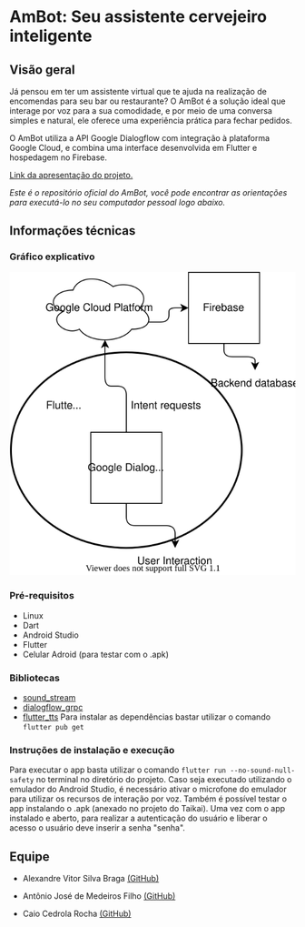 # AmBot: Seu assistente cervejeiro inteligente
## Visão geral

Já pensou em ter um assistente virtual que te ajuda na realização de encomendas para seu bar ou restaurante? O AmBot é a solução ideal que interage por voz para a sua comodidade, e por meio de uma conversa simples e natural, ele oferece uma experiência prática para fechar pedidos. 

O AmBot utiliza a API Google Dialogflow com integração à plataforma Google Cloud, e combina uma interface desenvolvida em Flutter e hospedagem no Firebase. 

[Link da apresentação do projeto.](https://www.canva.com/design/DAEuIZvcNqs/-w-ZE0VRZmOe8zEXUHIosg/view?www.canva.com/design/DAEuIZvcNqs/-w-ZE0VRZmOe8zEXUHIosg/view?utm_content=DAEuIZvcNqs&utm_campaign=designshare&utm_medium=link&utm_source=sharebutton)

_Este é o repositório oficial do AmBot, você pode encontrar as orientações para executá-lo no seu computador pessoal logo abaixo._ 

## Informações técnicas
### Gráfico explicativo
![Desenho de arquitetura](./ambot.drawio.svg)

### Pré-requisitos
* Linux
* Dart
* Android Studio
* Flutter
* Celular Adroid (para testar com o .apk)

### Bibliotecas
* [sound_stream](https://pub.dev/packages/sound_stream)
* [dialogflow_grpc](https://pub.dev/packages/dialogflow_grpc)
* [flutter_tts](https://pub.dev/packages/flutter_tts)
Para instalar as dependências bastar utilizar o comando `flutter pub get` 
### Instruções de instalação e execução
Para executar o app basta utilizar o comando `flutter run --no-sound-null-safety` no terminal no diretório do projeto. Caso seja executado utilizando o emulador do Android Studio, é necessário ativar o microfone do emulador para utilizar os recursos de interação por voz. 
Também é possível testar o app instalando o .apk (anexado no projeto do Taikai).
Uma vez com o app instalado e aberto, para realizar a autenticação do usuário e liberar o acesso o usuário deve inserir a senha "senha". 
## Equipe
* Alexandre Vitor Silva Braga [(GitHub)](https://github.com/alexandre-braga)

* Antônio José de Medeiros Filho [(GitHub)](https://github.com/antoniomedeiros1)

* Caio Cedrola Rocha [(GitHub)](https://github.com/caiocrocha)
